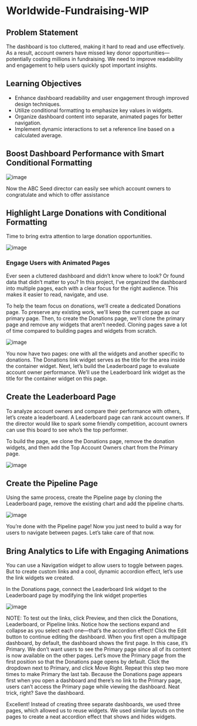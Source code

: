 # Worldwide-Fundraising-WIP

## Problem Statement
The dashboard is too cluttered, making it hard to read and use effectively. As a result, account owners have missed key donor opportunities—potentially costing millions in fundraising. We need to improve readability and engagement to help users quickly spot important insights.

## Learning Objectives
- Enhance dashboard readability and user engagement through improved design techniques.
- Utilize conditional formatting to emphasize key values in widgets.
- Organize dashboard content into separate, animated pages for better navigation.
- Implement dynamic interactions to set a reference line based on a calculated average.

## Boost Dashboard Performance with Smart Conditional Formatting

![image](https://github.com/user-attachments/assets/1d86c85f-8f85-4d9a-a73a-8a2101fe200f)

Now the ABC Seed director can easily see which account owners to congratulate and which to offer assistance

## Highlight Large Donations with Conditional Formatting
Time to bring extra attention to large donation opportunities.

![image](https://github.com/user-attachments/assets/8327e7e7-c6d7-4310-b270-28f751b44de2)

### Engage Users with Animated Pages

Ever seen a cluttered dashboard and didn’t know where to look? Or found data that didn’t matter to you? In this project, I’ve organized the dashboard into multiple pages, each with a clear focus for the right audience. This makes it easier to read, navigate, and use.

To help the team focus on donations, we’ll create a dedicated Donations page. To preserve any existing work, we'll keep the current page as our primary page. Then, to create the Donations page, we'll clone the primary page and remove any widgets that aren’t needed. Cloning pages save a lot of time compared to building pages and widgets from scratch.

![image](https://github.com/user-attachments/assets/c498daf2-fcb5-4c5a-8d5c-eeb1a083921d)

You now have two pages: one with all the widgets and another specific to donations. The Donations link widget serves as the title for the area inside the container widget. Next, let’s build the Leaderboard page to evaluate account owner performance. We’ll use the Leaderboard link widget as the title for the container widget on this page.

## Create the Leaderboard Page
To analyze account owners and compare their performance with others, let’s create a leaderboard. A Leaderboard page can rank account owners. If the director would like to spark some friendly competition, account owners can use this board to see who’s the top performer.

To build the page, we clone the Donations page, remove the donation widgets, and then add the Top Account Owners chart from the Primary page.

![image](https://github.com/user-attachments/assets/57185aba-45e2-4c88-9cc5-5a24f9d8721c)

## Create the Pipeline Page
Using the same process, create the Pipeline page by cloning the Leaderboard page, remove the existing chart and add the pipeline charts.

![image](https://github.com/user-attachments/assets/36889bf5-8557-4f2d-a69a-eff385bc92bc)

You’re done with the Pipeline page! Now you just need to build a way for users to navigate between pages. Let’s take care of that now.

## Bring Analytics to Life with Engaging Animations

You can use a Navigation widget to allow users to toggle between pages. But to create custom links and a cool, dynamic accordion effect, let’s use the link widgets we created.

In the Donations page, connect the Leaderboard link widget to the Leaderboard page by modifying the link widget properties

![image](https://github.com/user-attachments/assets/a4f06364-a3f5-41c0-a5db-0a254c933893)

NOTE: To test out the links, click Preview, and then click the Donations, Leaderboard, or Pipeline links. Notice how the sections expand and collapse as you select each one—that’s the accordion effect!
Click the Edit button to continue editing the dashboard. When you first open a multipage dashboard, by default, the dashboard shows the first page. In this case, it’s Primary. We don’t want users to see the Primary page since all of its content is now available on the other pages. Let’s move the Primary page from the first position so that the Donations page opens by default.
Click the dropdown next to Primary, and click Move Right. Repeat this step two more times to make Primary the last tab. Because the Donations page appears first when you open a dashboard and there’s no link to the Primary page, users can’t access the Primary page while viewing the dashboard. Neat trick, right?
Save the dashboard.

Excellent! Instead of creating three separate dashboards, we used three pages, which allowed us to reuse widgets. We used similar layouts on the pages to create a neat accordion effect that shows and hides widgets.


